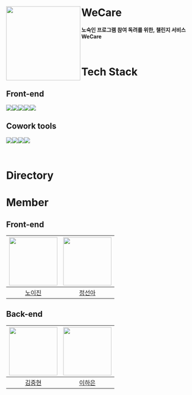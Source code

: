 # <a href="https://team-ollie.github.io/WeCare-FE/main"><img src="https://github.com/team-Ollie/WeCare-FE/assets/52371699/a50357ab-a196-4b63-af5d-aa8f94119c6a" align="left" width="200"></a> **WeCare**
**노숙인 프로그램 참여 독려를 위한, 챌린지 서비스 WeCare**

<br />

# Tech Stack
## Front-end
<img src="https://img.shields.io/badge/nextdotjs-61DAFB?style=for-the-badge&logo=nextdotjs&logoColor=black"><img src="https://img.shields.io/badge/typescript-3178C6?style=for-the-badge&logo=typescript&logoColor=white"><img src="https://img.shields.io/badge/reactquery-FF4154?style=for-the-badge&logo=reactquery&logoColor=white"><img src="https://img.shields.io/badge/jotai-000000?style=for-the-badge&logo=jotai&logoColor=white"><img src="https://img.shields.io/badge/tailwindcss-06B6D4?style=for-the-badge&logo=tailwindcss&logoColor=white">


## Cowork tools
<img src="https://img.shields.io/badge/Notion-%23000000.svg?style=for-the-badge&logo=notion&logoColor=white"><img src="https://img.shields.io/badge/postman-FF6C37?style=for-the-badge&logo=postman&logoColor=white"><img src="https://img.shields.io/badge/github-181717?style=for-the-badge&logo=github&logoColor=white"><img src="https://img.shields.io/badge/git-F05032?style=for-the-badge&logo=git&logoColor=white">



<br/>

# Directory



# Member
## Front-end

| <img src="https://avatars.githubusercontent.com/u/82135534?v=4" width="130" height="130"> | <img src ="https://avatars.githubusercontent.com/u/52371699?v=4" width="130" height="130"> | 
| :---------------------------------------------------------------------------------------: | :----------------------------------------------------------------------------------------: |
|         [노이진](https://github.com/leejin-rho)                             |      [정선아](https://github.com/iOdiO89)                  |

## Back-end

| <img src="https://avatars.githubusercontent.com/u/48885608?v=4" width="130" height="130"> | <img src ="https://avatars.githubusercontent.com/u/89639470?v=4" width="130" height="130"> | 
| :---------------------------------------------------------------------------------------: | :----------------------------------------------------------------------------------------: |
|                         [김중현](https://github.com/JoongHyun-Kim)                           |                          [이하은](https://github.com/Haeun-Y)                            |
